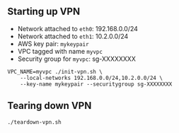 ## Starting up VPN

- Network attached to `eth0`: 192.168.0.0/24
- Network attached to `eth1`: 10.2.0.0/24
- AWS key pair: `mykeypair`
- VPC tagged with name `myvpc`
- Security group for `myvpc`: sg-XXXXXXXX

```shell
VPC_NAME=myvpc ./init-vpn.sh \
    --local-networks 192.168.0.0/24,10.2.0.0/24 \
    --key-name mykeypair --securitygroup sg-XXXXXXXX
```

## Tearing down VPN

```shell
./teardown-vpn.sh
```
